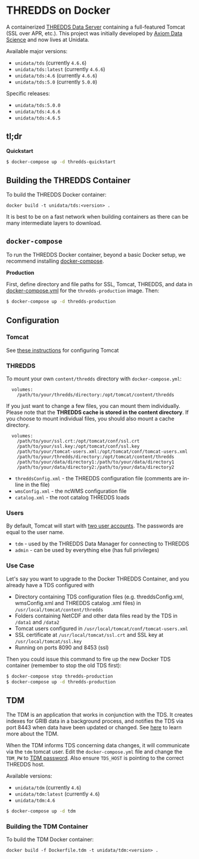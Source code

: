 # THREDDS on Docker

A containerized [THREDDS Data Server](http://www.unidata.ucar.edu/software/thredds/current/tds/) containing a full-featured Tomcat (SSL over APR, etc.). This project was initially developed by [Axiom Data Science](http://www.axiomdatascience.com/) and now lives at Unidata.

Available major versions:

* `unidata/tds` (currently `4.6.6`)
* `unidata/tds:latest` (currently `4.6.6`)
* `unidata/tds:4.6` (currently `4.6.6`)
* `unidata/tds:5.0` (currently `5.0.0`)

Specific releases:

* `unidata/tds:5.0.0`
* `unidata/tds:4.6.6`
* `unidata/tds:4.6.5`

## tl;dr

**Quickstart**

```bash
$ docker-compose up -d thredds-quickstart
```
## Building the THREDDS Container

To build the THREDDS Docker container:

    docker build -t unidata/tds:<version> .

It is best to be on a fast network when building containers as there can be many intermediate layers to download.

## `docker-compose`

To run the THREDDS Docker container, beyond a basic Docker setup, we recommend installing [docker-compose](https://docs.docker.com/compose/).


**Production**

First, define directory and file paths for SSL, Tomcat, THREDDS, and data in [docker-compose.yml](docker-compose.yml) for the `thredds-production` image. Then:

```bash
$ docker-compose up -d thredds-production
```

## Configuration

### Tomcat

See [these instructions](https://github.com/axiom-data-science/docker-tomcat) for configuring Tomcat


### THREDDS


To mount your own `content/thredds` directory with `docker-compose.yml`:

```
  volumes:
    /path/to/your/thredds/directory:/opt/tomcat/content/thredds
```

If you just want to change a few files, you can mount them individually. Please
note that the **THREDDS cache is stored in the content directory**. If you choose
to mount individual files, you should also mount a cache directory.

```
  volumes:
    /path/to/your/ssl.crt:/opt/tomcat/conf/ssl.crt
    /path/to/your/ssl.key:/opt/tomcat/conf/ssl.key
    /path/to/your/tomcat-users.xml:/opt/tomcat/conf/tomcat-users.xml
    /path/to/your/thredds/directory:/opt/tomcat/content/thredds
    /path/to/your/data/directory1:/path/to/your/data/directory1 
    /path/to/your/data/directory2:/path/to/your/data/directory2
```

* `threddsConfig.xml` - the THREDDS configuration file (comments are in-line in the file)
* `wmsConfig.xml` - the ncWMS configuration file
* `catalog.xml` - the root catalog THREDDS loads


### Users

By default, Tomcat will start with [two user accounts](https://github.com/Unidata/thredds-docker/blob/master/files/tomcat-users.xml). The passwords are equal to the user name.

* `tdm` - used by the THREDDS Data Manager for connecting to THREDDS
* `admin` - can be used by everything else (has full privileges)

### Use Case

 Let's say you want to upgrade to the Docker THREDDS Container, and you already have a TDS configured with
 * Directory containing TDS configuration files (e.g. threddsConfig.xml, wmsConfig.xml and THREDDS catalog .xml files) in `/usr/local/tomcat/content/thredds`
 * Folders containing NetCDF and other data files read by the TDS in `/data1` and `/data2`
 * Tomcat users configured in `/usr/local/tomcat/conf/tomcat-users.xml`
 * SSL certificate at `/usr/local/tomcat/ssl.crt` and SSL key at `/usr/local/tomcat/ssl.key`
 * Running on ports 8090 and 8453 (ssl)
 
Then you could issue this command to fire up the new Docker TDS container (remember to stop the old TDS first):

```bash
$ docker-compose stop thredds-production
$ docker-compose up -d thredds-production
```

## TDM

The TDM is an application that works in conjunction with the TDS. It creates indexes for GRIB data in a background process, and notifies the TDS via port 8443 when data have been updated or changed. See [here](https://www.unidata.ucar.edu/software/thredds/current/tds/reference/collections/TDM.html) to learn more about the TDM. 

When the TDM informs TDS concerning data changes, it will communicate via the `tdm` tomcat user. Edit the `docker-compose.yml` file and change the `TDM_PW` to [TDM password](https://github.com/axiom-data-science/docker-tomcat#users). Also ensure `TDS_HOST` is pointing to the correct THREDDS host.

Available versions:

* `unidata/tdm` (currently `4.6`)
* `unidata/tdm:latest` (currently `4.6`)
* `unidata/tdm:4.6`

```bash
$ docker-compose up -d tdm
```

### Building the TDM Container

To build the TDM Docker container:

    docker build -f Dockerfile.tdm -t unidata/tdm:<version> .
